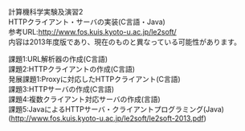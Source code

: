 計算機科学実験及演習2  
HTTPクライアント・サーバの実装(C言語・Java)  
参考URL:http://www.fos.kuis.kyoto-u.ac.jp/le2soft/  
内容は2013年度版であり、現在のものと異なっている可能性があります。  

課題1:URL解析器の作成(C言語)  
課題2:HTTPクライアントの作成(C言語)  
発展課題1:Proxyに対応したHTTPクライアント(C言語)  
課題3:HTTPサーバの作成(C言語)  
課題4:複数クライアント対応サーバの作成(言語)  
課題5:JavaによるHTTPサーバ・クライアントプログラミング(Java)  
(http://www.fos.kuis.kyoto-u.ac.jp/le2soft/le2soft-2013.pdf)  